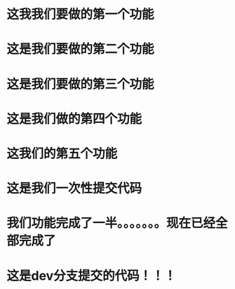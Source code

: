 # 这我我们要做的第一个功能



# 这是我们要做的第二个功能

# 这是我们要做的第三个功能

# 这是我们做的第四个功能

# 这我们的第五个功能

# 这是我们一次性提交代码

# 我们功能完成了一半。。。。。。。现在已经全部完成了



# 这是dev分支提交的代码！！！



